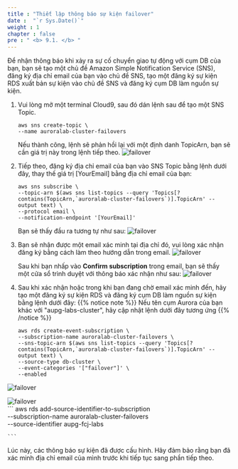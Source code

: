 ```yaml
---
title : "Thiết lập thông báo sự kiện failover"
date :  "`r Sys.Date()`" 
weight : 1
chapter : false
pre : " <b> 9.1. </b> "
---
```



Để nhận thông báo khi xảy ra sự cố chuyển giao tự động với cụm DB của bạn, bạn sẽ tạo một chủ đề Amazon Simple Notification Service (SNS), đăng ký địa chỉ email của bạn vào chủ đề SNS, tạo một đăng ký sự kiện RDS xuất bản sự kiện vào chủ đề SNS và đăng ký cụm DB làm nguồn sự kiện.

1. Vui lòng mở một terminal Cloud9, sau đó dán lệnh sau để tạo một SNS Topic.

    ```
    aws sns create-topic \
    --name auroralab-cluster-failovers

    ```
    Nếu thành công, lệnh sẽ phản hồi lại với một định danh TopicArn, bạn sẽ cần giá trị này trong lệnh tiếp theo.
    ![failover](/images/9/9.1/1.png)

2. Tiếp theo, đăng ký địa chỉ email của bạn vào SNS Topic bằng lệnh dưới đây, thay thế giá trị [YourEmail] bằng địa chỉ email của bạn:
    ```
    aws sns subscribe \
    --topic-arn $(aws sns list-topics --query 'Topics[?contains(TopicArn,`auroralab-cluster-failovers`)].TopicArn' --output text) \
    --protocol email \
    --notification-endpoint '[YourEmail]'

    ```

    Bạn sẽ thấy đầu ra tương tự như sau:
    ![failover](/images/9/9.1/2.png)

3. Bạn sẽ nhận được một email xác minh tại địa chỉ đó, vui lòng xác nhận đăng ký bằng cách làm theo hướng dẫn trong email.
    ![failover](/images/9/9.1/3.png)

    Sau khi bạn nhấp vào **Confirm subscription** trong email, bạn sẽ thấy một cửa sổ trình duyệt với thông báo xác nhận như sau:
    ![failover](/images/9/9.1/4.png)

4. Sau khi xác nhận hoặc trong khi bạn đang chờ email xác minh đến, hãy tạo một đăng ký sự kiện RDS và đăng ký cụm DB làm nguồn sự kiện bằng lệnh dưới đây:
    {{% notice note %}}
Nếu tên cụm Aurora của bạn khác với "aupg-labs-cluster", hãy cập nhật lệnh dưới đây tương ứng
{{% /notice %}}

    ```
    aws rds create-event-subscription \
    --subscription-name auroralab-cluster-failovers \
    --sns-topic-arn $(aws sns list-topics --query 'Topics[?contains(TopicArn,`auroralab-cluster-failovers`)].TopicArn' --output text) \
    --source-type db-cluster \
    --event-categories '["failover"]' \
    --enabled
    ```
![failover](/images/9/9.1/5.png)

![failover](/images/9/9.1/6.png)  
    ```
    aws rds add-source-identifier-to-subscription \
    --subscription-name auroralab-cluster-failovers \
    --source-identifier aupg-fcj-labs

    ```
    


Lúc này, các thông báo sự kiện đã được cấu hình. Hãy đảm bảo rằng bạn đã xác minh địa chỉ email của mình trước khi tiếp tục sang phần tiếp theo.
